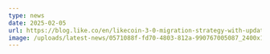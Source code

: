 ```yaml
---
type: news
date: 2025-02-05
url: https://blog.like.co/en/likecoin-3-0-migration-strategy-with-updated-timeline-and-testing-plan/
image: /uploads/latest-news/0571088f-fd70-4803-812a-990767005087_2400x1260.webp
---
```

